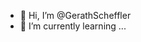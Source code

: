 - 👋 Hi, I’m @GerathScheffler
- 🌱 I’m currently learning ...
  

<!---
GerathScheffler/GerathScheffler is a ✨ special ✨ repository because its `README.md` (this file) appears on your GitHub profile.
You can click the Preview link to take a look at your changes.
--->
